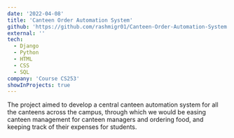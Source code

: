 ```yaml
---
date: '2022-04-08'
title: 'Canteen Order Automation System'
github: 'https://github.com/rashmigr01/Canteen-Order-Automation-System'
external: ''
tech:
  - Django
  - Python
  - HTML
  - CSS
  - SQL
company: 'Course CS253'
showInProjects: true
---
```


The project aimed to develop a central canteen automation system for all the canteens across the campus, through which we would be easing canteen management for canteen managers and ordering food, and keeping track of their expenses for students.

